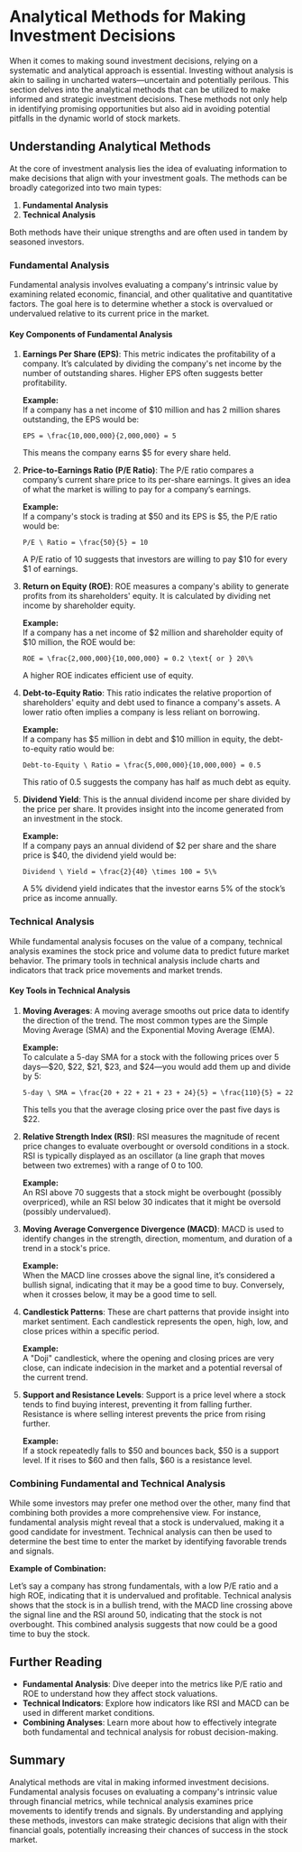 # Analytical Methods for Making Investment Decisions

When it comes to making sound investment decisions, relying on a systematic and analytical approach is essential. Investing without analysis is akin to sailing in uncharted waters—uncertain and potentially perilous. This section delves into the analytical methods that can be utilized to make informed and strategic investment decisions. These methods not only help in identifying promising opportunities but also aid in avoiding potential pitfalls in the dynamic world of stock markets.

## Understanding Analytical Methods

At the core of investment analysis lies the idea of evaluating information to make decisions that align with your investment goals. The methods can be broadly categorized into two main types:

1. **Fundamental Analysis**
2. **Technical Analysis**

Both methods have their unique strengths and are often used in tandem by seasoned investors.

### Fundamental Analysis

Fundamental analysis involves evaluating a company's intrinsic value by examining related economic, financial, and other qualitative and quantitative factors. The goal here is to determine whether a stock is overvalued or undervalued relative to its current price in the market.

#### Key Components of Fundamental Analysis

1. **Earnings Per Share (EPS)**: This metric indicates the profitability of a company. It’s calculated by dividing the company's net income by the number of outstanding shares. Higher EPS often suggests better profitability.

    **Example:**  
    If a company has a net income of $10 million and has 2 million shares outstanding, the EPS would be:

    ```
    EPS = \frac{10,000,000}{2,000,000} = 5
    ```

    This means the company earns $5 for every share held.

2. **Price-to-Earnings Ratio (P/E Ratio)**: The P/E ratio compares a company’s current share price to its per-share earnings. It gives an idea of what the market is willing to pay for a company’s earnings.

    **Example:**  
    If a company's stock is trading at $50 and its EPS is $5, the P/E ratio would be:

    ```
    P/E \ Ratio = \frac{50}{5} = 10
    ```

    A P/E ratio of 10 suggests that investors are willing to pay $10 for every $1 of earnings.

3. **Return on Equity (ROE)**: ROE measures a company's ability to generate profits from its shareholders' equity. It is calculated by dividing net income by shareholder equity.

    **Example:**  
    If a company has a net income of $2 million and shareholder equity of $10 million, the ROE would be:

    ```
    ROE = \frac{2,000,000}{10,000,000} = 0.2 \text{ or } 20\%
    ```

    A higher ROE indicates efficient use of equity.

4. **Debt-to-Equity Ratio**: This ratio indicates the relative proportion of shareholders' equity and debt used to finance a company's assets. A lower ratio often implies a company is less reliant on borrowing.

    **Example:**  
    If a company has $5 million in debt and $10 million in equity, the debt-to-equity ratio would be:

    ```
    Debt-to-Equity \ Ratio = \frac{5,000,000}{10,000,000} = 0.5
    ```

    This ratio of 0.5 suggests the company has half as much debt as equity.

5. **Dividend Yield**: This is the annual dividend income per share divided by the price per share. It provides insight into the income generated from an investment in the stock.

    **Example:**  
    If a company pays an annual dividend of $2 per share and the share price is $40, the dividend yield would be:

    ```
    Dividend \ Yield = \frac{2}{40} \times 100 = 5\%
    ```

    A 5% dividend yield indicates that the investor earns 5% of the stock’s price as income annually.

### Technical Analysis

While fundamental analysis focuses on the value of a company, technical analysis examines the stock price and volume data to predict future market behavior. The primary tools in technical analysis include charts and indicators that track price movements and market trends.

#### Key Tools in Technical Analysis

1. **Moving Averages**: A moving average smooths out price data to identify the direction of the trend. The most common types are the Simple Moving Average (SMA) and the Exponential Moving Average (EMA).

    **Example:**  
    To calculate a 5-day SMA for a stock with the following prices over 5 days—$20, $22, $21, $23, and $24—you would add them up and divide by 5:

    ```
    5-day \ SMA = \frac{20 + 22 + 21 + 23 + 24}{5} = \frac{110}{5} = 22
    ```

    This tells you that the average closing price over the past five days is $22.

2. **Relative Strength Index (RSI)**: RSI measures the magnitude of recent price changes to evaluate overbought or oversold conditions in a stock. RSI is typically displayed as an oscillator (a line graph that moves between two extremes) with a range of 0 to 100.

    **Example:**  
    An RSI above 70 suggests that a stock might be overbought (possibly overpriced), while an RSI below 30 indicates that it might be oversold (possibly undervalued).

3. **Moving Average Convergence Divergence (MACD)**: MACD is used to identify changes in the strength, direction, momentum, and duration of a trend in a stock's price.

    **Example:**  
    When the MACD line crosses above the signal line, it’s considered a bullish signal, indicating that it may be a good time to buy. Conversely, when it crosses below, it may be a good time to sell.

4. **Candlestick Patterns**: These are chart patterns that provide insight into market sentiment. Each candlestick represents the open, high, low, and close prices within a specific period.

    **Example:**  
    A "Doji" candlestick, where the opening and closing prices are very close, can indicate indecision in the market and a potential reversal of the current trend.

5. **Support and Resistance Levels**: Support is a price level where a stock tends to find buying interest, preventing it from falling further. Resistance is where selling interest prevents the price from rising further.

    **Example:**  
    If a stock repeatedly falls to $50 and bounces back, $50 is a support level. If it rises to $60 and then falls, $60 is a resistance level.

### Combining Fundamental and Technical Analysis

While some investors may prefer one method over the other, many find that combining both provides a more comprehensive view. For instance, fundamental analysis might reveal that a stock is undervalued, making it a good candidate for investment. Technical analysis can then be used to determine the best time to enter the market by identifying favorable trends and signals.

**Example of Combination:**

Let’s say a company has strong fundamentals, with a low P/E ratio and a high ROE, indicating that it is undervalued and profitable. Technical analysis shows that the stock is in a bullish trend, with the MACD line crossing above the signal line and the RSI around 50, indicating that the stock is not overbought. This combined analysis suggests that now could be a good time to buy the stock.

## Further Reading

- **Fundamental Analysis**: Dive deeper into the metrics like P/E ratio and ROE to understand how they affect stock valuations.
- **Technical Indicators**: Explore how indicators like RSI and MACD can be used in different market conditions.
- **Combining Analyses**: Learn more about how to effectively integrate both fundamental and technical analysis for robust decision-making.

## Summary

Analytical methods are vital in making informed investment decisions. Fundamental analysis focuses on evaluating a company's intrinsic value through financial metrics, while technical analysis examines price movements to identify trends and signals. By understanding and applying these methods, investors can make strategic decisions that align with their financial goals, potentially increasing their chances of success in the stock market.